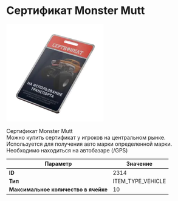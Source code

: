 # Сертификат Monster Mutt

![Item Image](../img/2314.webp?raw=true)

Сертификат Monster Mutt<br>Можно купить сертификат у игроков на центральном рынке.<br>Используется для получения авто марки определенной марки.<br>Необходимо находиться на автобазаре (/GPS)


| Параметр | Значение |
|----------|----------|
| **ID** | 2314 |
| **Тип** | ITEM_TYPE_VEHICLE |
| **Максимальное количество в ячейке** | 10 |

